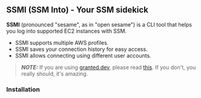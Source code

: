 ## SSMI (SSM Into) - Your SSM sidekick

**SSMI** (pronounced "sesame", as in "open sesame") is a CLI tool that helps you log into supported EC2 instances with SSM. 
- SSMI supports multiple AWS profiles.
- SSMI saves your connection history for easy access.
- SSMI allows connecting using different user accounts.

> **_NOTE:_**  If you are using [granted.dev](https://granted.dev), please read [this](https://docs.commonfate.io/granted/recipes/credential-process). If you don't, you really should, it's amazing.

### Installation
